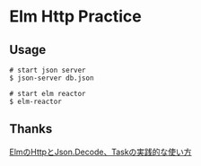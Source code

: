 # Elm Http Practice

## Usage

```Shell
# start json server
$ json-server db.json

# start elm reactor
$ elm-reactor
```

## Thanks

[ElmのHttpとJson.Decode、Taskの実践的な使い方](https://qiita.com/sand/items/63a0d9200b7139b8ab61)